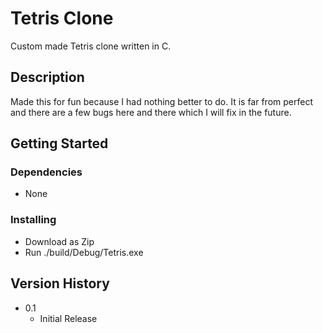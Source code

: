 # Tetris Clone

Custom made Tetris clone written in C.

## Description

Made this for fun because I had nothing better to do.
It is far from perfect and there are a few bugs here and there which I will fix in the future.

## Getting Started

### Dependencies

* None

### Installing

* Download as Zip
* Run ./build/Debug/Tetris.exe

## Version History

* 0.1
    * Initial Release
